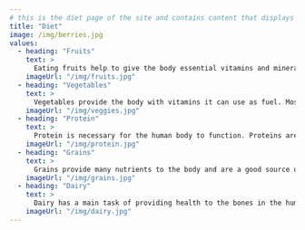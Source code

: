 ```yaml
---
# this is the diet page of the site and contains content that displays in the form of headings, images, and text
title: "Diet"
image: /img/berries.jpg
values:
  - heading: "Fruits"
    text: >
      Eating fruits help to give the body essential vitamins and minerals it needs. They also provide antioxidants to the body which help it function properly. There is no real drawback from eating much fruit and it is very beneficial to the human body.
    imageUrl: "/img/fruits.jpg"
  - heading: "Vegetables"
    text: >
      Vegetables provide the body with vitamins it can use as fuel. Most vegetables contain high amounts of fiber which is fantastic for your muscles and overall health. Vegetables are also low-fat and do not hold a lot of calories which is great.
    imageUrl: "/img/veggies.jpg"
  - heading: "Protein"
    text: >
      Protein is necessary for the human body to function. Proteins are what makes up the cells in our bodies and is what helps build muscle. Many different kinds of supplements and powders exist but natural protein through foods is the best in my opinion.
    imageUrl: "/img/protein.jpg"
  - heading: "Grains"
    text: >
      Grains provide many nutrients to the body and are a good source of fiber. People that incorporate grains into their diets are also at a lower risk for chronic diseases and other health problems as they grow older.
    imageUrl: "/img/grains.jpg"
  - heading: "Dairy"
    text: >
      Dairy has a main task of providing health to the bones in the human body as well as promoting bone growth. Dairy products contain much calcium and potassium as well as other vitamins such as Vitamin D for the body.
    imageUrl: "/img/dairy.jpg"
---
```

